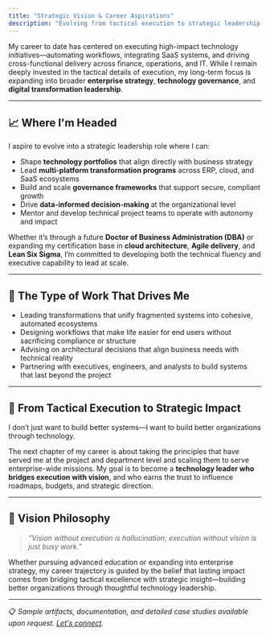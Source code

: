 ```yaml
---
title: "Strategic Vision & Career Aspirations"
description: "Evolving from tactical execution to strategic leadership in enterprise technology governance, digital transformation, and multi-platform integration programs."
---
```


My career to date has centered on executing high-impact technology initiatives—automating workflows, integrating SaaS systems, and driving cross-functional delivery across finance, operations, and IT. While I remain deeply invested in the tactical details of execution, my long-term focus is expanding into broader **enterprise strategy**, **technology governance**, and **digital transformation leadership**.

---

## 📈 Where I'm Headed

I aspire to evolve into a strategic leadership role where I can:

- Shape **technology portfolios** that align directly with business strategy
- Lead **multi-platform transformation programs** across ERP, cloud, and SaaS ecosystems
- Build and scale **governance frameworks** that support secure, compliant growth
- Drive **data-informed decision-making** at the organizational level
- Mentor and develop technical project teams to operate with autonomy and impact

Whether it’s through a future **Doctor of Business Administration (DBA)** or expanding my certification base in **cloud architecture**, **Agile delivery**, and **Lean Six Sigma**, I’m committed to developing both the technical fluency and executive capability to lead at scale.

---

## 💼 The Type of Work That Drives Me

- Leading transformations that unify fragmented systems into cohesive, automated ecosystems
- Designing workflows that make life easier for end users without sacrificing compliance or structure
- Advising on architectural decisions that align business needs with technical reality
- Partnering with executives, engineers, and analysts to build systems that last beyond the project

---

## 🌱 From Tactical Execution to Strategic Impact

I don’t just want to build better systems—I want to build better organizations through technology.

The next chapter of my career is about taking the principles that have served me at the project and department level and scaling them to serve enterprise-wide missions. My goal is to become a **technology leader who bridges execution with vision**, and who earns the trust to influence roadmaps, budgets, and strategic direction.

---

## 🎯 Vision Philosophy

> *"Vision without execution is hallucination; execution without vision is just busy work."*

Whether pursuing advanced education or expanding into enterprise strategy, my career trajectory is guided by the belief that lasting impact comes from bridging tactical excellence with strategic insight—building better organizations through thoughtful technology leadership.

---

📋 *Sample artifacts, documentation, and detailed case studies available upon request. [Let's connect](/contact).*

